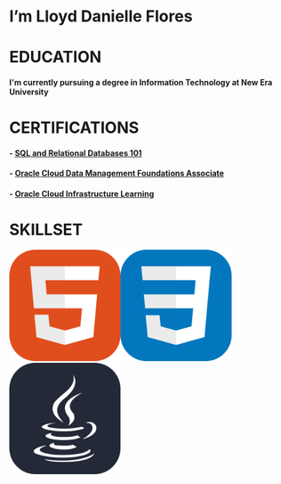 <h1>I’m Lloyd Danielle Flores<h1/>
<h1>EDUCATION</h1>
<h4>  I'm currently pursuing a degree in Information Technology at New Era University<h4/>
<h1>CERTIFICATIONS</h1>
<h4>- <a href="https://courses.cognitiveclass.ai/certificates/5a46579b02294856858a7c5fea4725fc">SQL and Relational Databases 101 </a><h4/>
<h4>- <a href="https://catalog-education.oracle.com/ords/certview/sharebadge?id=B36E5467ADC2CC5500D4E983FB73B8C0F53832E1714E54422180F65C08F10FD9">Oracle Cloud Data Management Foundations Associate  </a><h4/>
<h4>- <a href="https://catalog-education.oracle.com/ords/certview/sharebadge?id=B36E5467ADC2CC5500D4E983FB73B8C0F53832E1714E54422180F65C08F10FD9">Oracle Cloud Infrastructure Learning</a><h4/>
<h1>SKILLSET</h1>
<img src="https://github.com/tandpfun/skill-icons/blob/65dea6c4eaca7da319e552c09f4cf5a9a8dab2c8/icons/HTML.svg" width="200" height="200"><img src="https://github.com/tandpfun/skill-icons/blob/65dea6c4eaca7da319e552c09f4cf5a9a8dab2c8/icons/CSS.svg" width="200" height="200"><img src="https://github.com/tandpfun/skill-icons/blob/65dea6c4eaca7da319e552c09f4cf5a9a8dab2c8/icons/Java-Dark.svg" width="200" height="200">
